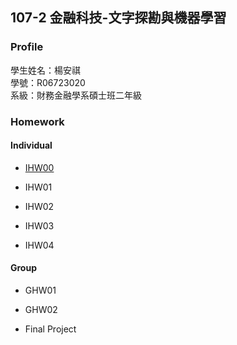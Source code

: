## 107-2 金融科技-文字探勘與機器學習

### Profile

學生姓名：楊安祺  
學號：R06723020  
系級：財務金融學系碩士班二年級  

### Homework

#### Individual  
* [IHW00](./Individual/IHW00)
- IHW01  
* IHW02  
- IHW03
* IHW04  

#### Group  
* GHW01  
- GHW02  
* Final Project  
